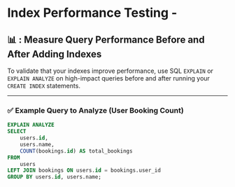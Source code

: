 # Index Performance Testing - 

## 📊 : Measure Query Performance Before and After Adding Indexes

To validate that your indexes improve performance, use SQL `EXPLAIN` or `EXPLAIN ANALYZE` on high-impact queries before and after running your `CREATE INDEX` statements.

---

### ✅ Example Query to Analyze (User Booking Count)

```sql
EXPLAIN ANALYZE
SELECT 
    users.id, 
    users.name, 
    COUNT(bookings.id) AS total_bookings
FROM 
    users
LEFT JOIN bookings ON users.id = bookings.user_id
GROUP BY users.id, users.name;